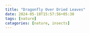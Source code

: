 ```yaml
---
title: "Dragonfly Over Dried Leaves"
date: 2024-05-18T15:57:56+05:30
tags: [nature] 
catagories: [nature, insects] 
--- 
```

